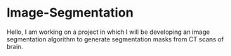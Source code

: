 # Image-Segmentation
Hello, I am working on a project in which I will be developing an image segmentation algorithm to generate segmentation masks from CT scans of brain.
